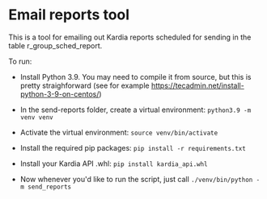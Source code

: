 Email reports tool
==================

This is a tool for emailing out Kardia reports scheduled for sending in the table r_group_sched_report.

To run:

- Install Python 3.9. You may need to compile it from source, but this is pretty straighforward (see for example https://tecadmin.net/install-python-3-9-on-centos/)

- In the send-reports folder, create a virtual environment: `python3.9 -m venv venv`

- Activate the virtual environment: `source venv/bin/activate`

- Install the required pip packages: `pip install -r requirements.txt`

- Install your Kardia API .whl: `pip install kardia_api.whl`

- Now whenever you'd like to run the script, just call `./venv/bin/python -m send_reports`